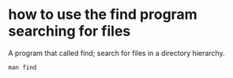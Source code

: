 # how to use the find program searching for files


A program that called find; search for files in a directory hierarchy.




```SHELL
man find
```